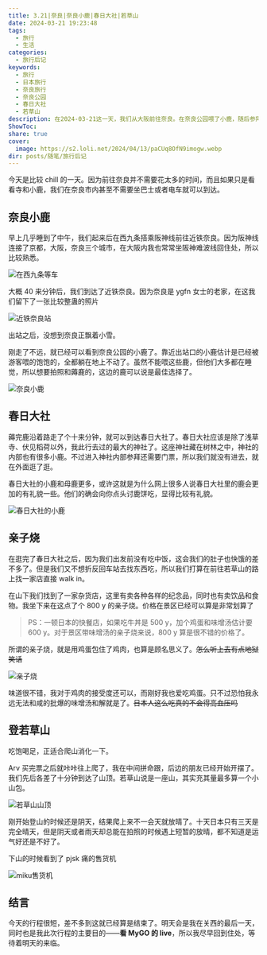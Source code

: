 ```yaml
---
title: 3.21|奈良|奈良小鹿|春日大社|若草山
date: 2024-03-21 19:23:48
tags:
  - 旅行
  - 生活
categories:
  - 旅行后记
keywords:
  - 旅行
  - 日本旅行
  - 奈良旅行
  - 奈良公园
  - 春日大社
  - 若草山
description: 在2024-03-21这一天，我们从大阪前往奈良。在奈良公园喂了小鹿，随后参拜了春日大社，然后在若草山下吃了亲子烧后爬上若草山。
ShowToc: 
share: true
cover:
  image: https://s2.loli.net/2024/04/13/paCUq8OfN9imogw.webp
dir: posts/随笔/旅行后记
---
```


今天是比较 chill 的一天。因为前往奈良并不需要花太多的时间，而且如果只是看看寺和小鹿，我们在奈良市内甚至不需要坐巴士或者电车就可以到达。

## 奈良小鹿

早上几乎睡到了中午，我们起来后在西九条搭乘阪神线前往近铁奈良。因为阪神线连接了京都，大阪，奈良三个城市，在大阪内我也常常坐阪神难波线回住处，所以比较熟悉。

![在西九条等车](https://s2.loli.net/2024/04/10/sMumBRAJclZf6Tn.jpg)

大概 40 来分钟后，我们到达了近铁奈良。因为奈良是 ygfn 女士的老家，在这我们留下了一张比较整蛊的照片

![近铁奈良站](https://s2.loli.net/2024/04/10/k9sTaQH5whmGzp4.jpg)

出站之后，没想到奈良正飘着小雪。

刚走了不远，就已经可以看到奈良公园的小鹿了。靠近出站口的小鹿估计是已经被游客喂的饱饱的，全都躺在地上不动了。虽然不能喂这些鹿，但他们大多都在睡觉，所以想要拍照和薅鹿的，这边的鹿可以说是最佳选择了。

![奈良小鹿](https://s2.loli.net/2024/04/10/e9YzVOF1n7NisTR.jpg)

## 春日大社

薅完鹿沿着路走了个十来分钟，就可以到达春日大社了。春日大社应该是除了浅草寺、伏见稻荷以外，我此行去过的最大的神社了。这座神社藏在树林之中，神社的内部也有很多小鹿。不过进入神社内部参拜还需要门票，所以我们就没有进去，就在外面逛了逛。

春日大社的小鹿和母鹿更多，或许这就是为什么网上很多人说春日大社里的鹿会更加的有礼貌一些。他们的确会向你点头讨鹿饼吃，显得比较有礼貌。

![春日大社的小鹿](https://s2.loli.net/2024/04/10/MQ3UKeI5ufSRAac.jpg)

## 亲子烧

在逛完了春日大社之后，因为我们出发前没有吃中饭，这会我们的肚子也快饿的差不多了。但是我们又不想折反回车站去找东西吃，所以我们打算在前往若草山的路上找一家店直接 walk in。

在山下我们找到了一家杂货店，这里有卖各种各样的纪念品，同时也有卖饮品和食物。我坐下来在这点了个 800 y 的亲子烧。价格在景区已经可以算是非常划算了

> PS：一顿日本的快餐店，如果吃牛丼是 500 y，加个鸡蛋和味增汤估计要 600 y。对于景区带味增汤的亲子烧来说，800 y 算是很不错的价格了。

所谓的亲子烧，就是用鸡蛋包住了鸡肉，也算是顾名思义了。~~怎么听上去有点地狱笑话~~

![亲子烧](https://s2.loli.net/2024/04/10/wbtNgsozPDHCe8x.jpg)

味道很不错，我对于鸡肉的接受度还可以，而刚好我也爱吃鸡蛋。只不过恐怕我永远无法和咸的批爆的味增汤和解就是了。~~日本人这么吃真的不会得高血压吗~~

## 登若草山

吃饱喝足，正适合爬山消化一下。

Arv 买完票之后就咔咔往上爬了，我在中间拼命跟，后边的朋友已经开始开摆了。我们先后各差了十分钟到达了山顶。若草山说是一座山，其实充其量最多算一个小山包。

![若草山山顶](https://s2.loli.net/2024/04/10/5NBWsf21qHntZ3x.jpg)

刚开始登山的时候还是阴天，结果爬上来不一会天就放晴了。十天日本只有三天是完全晴天，但是阴天或者雨天却总能在拍照的时候遇上短暂的放晴，都不知道是运气好还是不好了。

下山的时候看到了 pjsk 痛的售货机

![miku售货机](https://s2.loli.net/2024/04/10/Ypc5tziN4vkKAry.jpg)

## 结言

今天的行程很短，差不多到这就已经算是结束了。明天会是我在关西的最后一天，同时也是我此次行程的主要目的——**看 MyGO 的 live**，所以我尽早回到住处，等待着明天的来临。